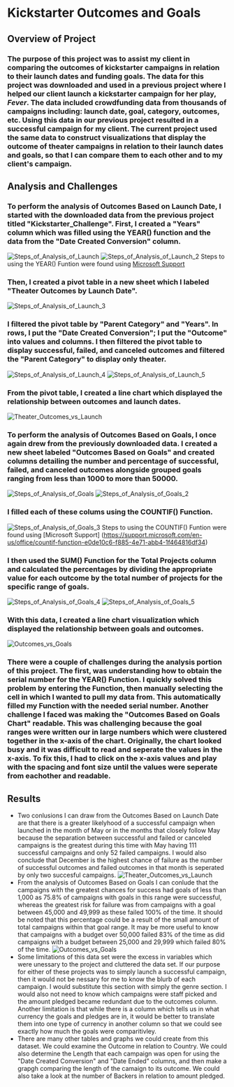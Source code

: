 # Kickstarter Outcomes and Goals

## Overview of Project

### The purpose of this project was to assist my client in comparing the outcomes of kickstarter campaigns in relation to their launch dates and funding goals. The data for this project was downloaded and used in a previous project where I helped our client launch a kickstarter campaign for her play, *Fever*. The data included crowdfunding data from thousands of campaigns including: launch date, goal, category, outcomes, etc. Using this data in our previous project resulted in a successful campaign for my client. The current project used the same data to construct visualizations that display the outcome of theater campaigns in relation to their launch dates and goals, so that I can compare them to each other and to my client's campaign. 

## Analysis and Challenges

### To perform the analysis of Outcomes Based on Launch Date, I started with the downloaded data from the previous project titled "Kickstarter_Challenge". First, I created a "Years" column which was filled using the YEAR() function and the data from the "Date Created Conversion" column.
![Steps_of_Analysis_of_Launch](https://user-images.githubusercontent.com/95589611/148433480-9b44125a-c169-41a8-a2cc-06af1e7e48b0.png)
![Steps_of_Analysis_of_Launch_2](https://user-images.githubusercontent.com/95589611/148433709-2e8ae343-9ce3-4e24-aee0-1132abd4d3fa.png)
Steps to using the YEAR() Funtion were found using [Microsoft Support](https://support.microsoft.com/en-us/office/year-function-c64f017a-1354-490d-981f-578e8ec8d3b9)
### Then, I created a pivot table in a new sheet which I labeled "Theater Outcomes by Launch Date". 
![Steps_of_Analysis_of_Launch_3](https://user-images.githubusercontent.com/95589611/148433629-a97de5b7-3cfc-44da-acec-7d428e677548.png)
### I filtered the pivot table by "Parent Category" and "Years". In rows, I put the "Date Created Conversion"; I put the "Outcome" into values and columns. I then filtered the pivot table to display successful, failed, and canceled outcomes and filtered the "Parent Category" to display only theater. 
![Steps_of_Analysis_of_Launch_4](https://user-images.githubusercontent.com/95589611/148433820-77795581-71a1-4377-b370-261c57d434d7.png)
![Steps_of_Analysis_of_Launch_5](https://user-images.githubusercontent.com/95589611/148433834-96e69d0d-e1c1-463f-932d-a6c680b5b705.png)
### From the pivot table, I created a line chart which displayed the relationship between outcomes and launch dates. 
![Theater_Outcomes_vs_Launch](https://user-images.githubusercontent.com/95589611/148433875-decb2461-911c-40c9-8e87-290032c33d4a.png)
### To perform the analysis of Outcomes Based on Goals, I once again drew from the previously downloaded data. I created a new sheet labeled "Outcomes Based on Goals" and created columns detailing the number and percentage of successful, failed, and canceled outcomes alongside grouped goals ranging from less than 1000 to more than 50000. 
![Steps_of_Analysis_of_Goals](https://user-images.githubusercontent.com/95589611/148434012-33dddd38-cdba-4731-a15f-db1a163cce23.png)
![Steps_of_Analysis_of_Goals_2](https://user-images.githubusercontent.com/95589611/148434025-a3c9a3ab-221a-4f29-b6ab-621ee26c1ebc.png)
### I filled each of these colums using the COUNTIF() Function. 
![Steps_of_Analysis_of_Goals_3](https://user-images.githubusercontent.com/95589611/148434072-bcb0fa60-726e-401d-b030-5a85f2eb28bd.png)
Steps to using the COUNTIF() Funtion were found using [Microsoft Support] (https://support.microsoft.com/en-us/office/countif-function-e0de10c6-f885-4e71-abb4-1f464816df34)
### I then used the SUM() Function for the Total Projects column and calculated the percentages by dividing the appropriate value for each outcome by the total number of projects for the specific range of goals. 
![Steps_of_Analysis_of_Goals_4](https://user-images.githubusercontent.com/95589611/148434124-a00afdf6-3f9d-4b2c-a86a-b130bd282bee.png)
![Steps_of_Analysis_of_Goals_5](https://user-images.githubusercontent.com/95589611/148434140-b0fc9c4e-d4b5-471f-ae66-9eea7026e3f2.png)
### With this data, I created a line chart visualization which displayed the relationship between goals and outcomes. 
![Outcomes_vs_Goals](https://user-images.githubusercontent.com/95589611/148434159-a9dcd342-0290-4584-ac0c-53201abba500.png)
### There were a couple of challenges during the analysis portion of this project. The first, was understanding how to obtain the serial number for the YEAR() Function. I quickly solved this problem by entering the Function, then manually selecting the cell in which I wanted to pull my data from. This automatically filled my Function with the needed serial number. Another challenge I faced was making the "Outcomes Based on Goals Chart" readable. This was challenging because the goal ranges were written our in large numbers which were clustered together in the x-axis of the chart. Originally, the chart looked busy and it was difficult to read and seperate the values in the x-axis. To fix this, I had to click on the x-axis values and play with the spacing and font size until the values were seperate from eachother and readable. 
## Results
- Two conlusions I can draw from the Outcomes Based on Launch Date are that there is a greater likelyhood of a successful campaign when launched in the month of May or in the months that closely follow May because the separation between successful and failed or canceled campaigns is the greatest during this time with May having 111 successful campaigns and only 52 failed campaigns. I would also conclude that December is the highest chance of failure as the number of successful outcomes and failed outcomes in that month is seperated by only two succesful campaigns. 
![Theater_Outcomes_vs_Launch](https://user-images.githubusercontent.com/95589611/148435130-0d8555bd-ddc8-425d-9f27-edecb25519cd.png)
- From the analysis of Outcomes Based on Goals I can conlude that the campaigns with the greatest chances for success had goals of less than 1,000 as 75.8% of campaigns with goals in this range were successful, whereas the greatest risk for failure was from campaigns with a goal between 45,000 and 49,999 as these failed 100% of the time. It should be noted that this percentage could be a result of the small amount of total campaigns within that goal range. It may be more useful to know that campaigns with a budget over 50,000 failed 83% of the time as did campaigns with a budget between 25,000 and 29,999 which failed 80% of the time. 
![Outcomes_vs_Goals](https://user-images.githubusercontent.com/95589611/148435157-d379f49a-13ac-4942-8c80-25817461c068.png)
- Some limitations of this data set were the excess in variables which were unessary to the project and cluttered the data set. If our purpose for either of these projects was to simply launch a successful campaign, then it would not be nessary for me to know the blurb of each campaign. I would substitute this section with simply the genre section. I would also not need to know which campaigns were staff picked and the amount pledged became redundant due to the outcomes column. Another limitation is that while there is a column which tells us in what currency the goals and pledges are in, it would be better to translate them into one type of currency in another column so that we could see exactly how much the goals were comparitivley. 
- There are many other tables and graphs we could create from this dataset. We could examine the Outcome in relation to Country. We could also determine the Length that each campaign was open for using the "Date Created Conversion" and "Date Ended" columns, and then make a grapgh comparing the length of the camaign to its outcome. We could also take a look at the number of Backers in relation to amount pledged. 
